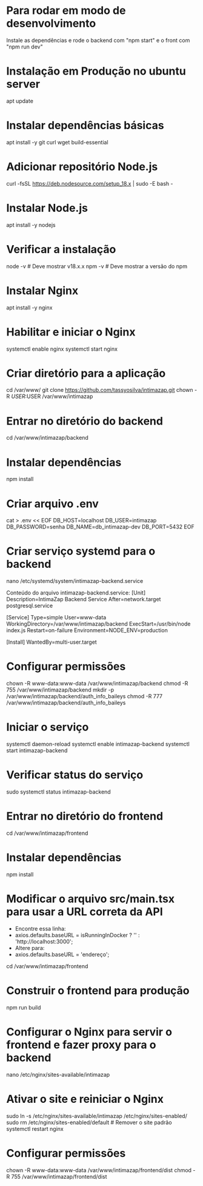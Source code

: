# Para rodar em modo de desenvolvimento
Instale as dependências e rode o backend com "npm start" e o front com "npm run dev"

# Instalação em Produção no ubuntu server
apt update

# Instalar dependências básicas
apt install -y git curl wget build-essential

# Adicionar repositório Node.js
curl -fsSL https://deb.nodesource.com/setup_18.x | sudo -E bash -

# Instalar Node.js
apt install -y nodejs

# Verificar a instalação
node -v  # Deve mostrar v18.x.x
npm -v   # Deve mostrar a versão do npm

# Instalar Nginx
apt install -y nginx

# Habilitar e iniciar o Nginx
systemctl enable nginx
systemctl start nginx

# Criar diretório para a aplicação
cd /var/www/
git clone https://github.com/tassyosilva/intimazap.git
chown -R $USER:$USER /var/www/intimazap

# Entrar no diretório do backend
cd /var/www/intimazap/backend

# Instalar dependências
npm install

# Criar arquivo .env
cat > .env << EOF
DB_HOST=localhost
DB_USER=intimazap
DB_PASSWORD=senha
DB_NAME=db_intimazap-dev
DB_PORT=5432
EOF

# Criar serviço systemd para o backend
nano /etc/systemd/system/intimazap-backend.service

Conteúdo do arquivo intimazap-backend.service:
[Unit]
Description=IntimaZap Backend Service
After=network.target postgresql.service

[Service]
Type=simple
User=www-data
WorkingDirectory=/var/www/intimazap/backend
ExecStart=/usr/bin/node index.js
Restart=on-failure
Environment=NODE_ENV=production

[Install]
WantedBy=multi-user.target

# Configurar permissões
chown -R www-data:www-data /var/www/intimazap/backend
chmod -R 755 /var/www/intimazap/backend
mkdir -p /var/www/intimazap/backend/auth_info_baileys
chmod -R 777 /var/www/intimazap/backend/auth_info_baileys

# Iniciar o serviço
systemctl daemon-reload
systemctl enable intimazap-backend
systemctl start intimazap-backend

# Verificar status do serviço
sudo systemctl status intimazap-backend

# Entrar no diretório do frontend
cd /var/www/intimazap/frontend

# Instalar dependências
npm install

# Modificar o arquivo src/main.tsx para usar a URL correta da API
- Encontre essa linha:
- axios.defaults.baseURL = isRunningInDocker ? '' : 'http://localhost:3000';
- Altere para:
- axios.defaults.baseURL = 'endereço';

cd /var/www/intimazap/frontend

# Construir o frontend para produção
npm run build

# Configurar o Nginx para servir o frontend e fazer proxy para o backend
nano /etc/nginx/sites-available/intimazap

# Ativar o site e reiniciar o Nginx
sudo ln -s /etc/nginx/sites-available/intimazap /etc/nginx/sites-enabled/
sudo rm /etc/nginx/sites-enabled/default  # Remover o site padrão
systemctl restart nginx

# Configurar permissões
chown -R www-data:www-data /var/www/intimazap/frontend/dist
chmod -R 755 /var/www/intimazap/frontend/dist